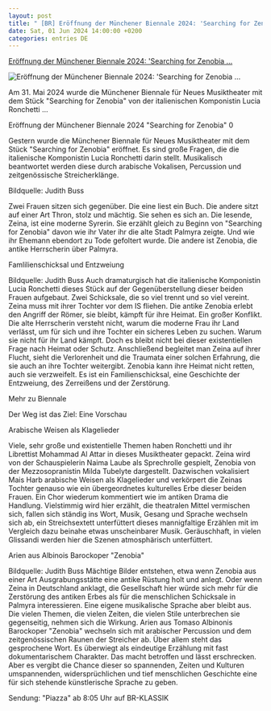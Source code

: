 ```yaml
---
layout: post
title: " [BR] Eröffnung der Münchener Biennale 2024: 'Searching for Zenobia ..."
date: Sat, 01 Jun 2024 14:00:00 +0200
categories: entries DE
---
```

[Eröffnung der Münchener Biennale 2024: 'Searching for Zenobia ...](https://www.br-klassik.de/aktuell/news-kritik/biennale-muenchen-2024-searching-for-zenobia-eroeffnung-premiere-100.html)

![Eröffnung der Münchener Biennale 2024: 'Searching for Zenobia ...](https://www.br-klassik.de/aktuell/news-kritik/searching-for-zenobia-biennale-muenchen-100~_v-img__16__9__xl_-d31c35f8186ebeb80b0cd843a7c267a0e0c81647.jpg?version=aa6c5)

Am 31. Mai 2024 wurde die Münchener Biennale für Neues Musiktheater mit dem Stück "Searching for Zenobia" von der italienischen Komponistin Lucia Ronchetti ...

Eröffnung der Münchener Biennale 2024 "Searching for Zenobia" 0

Gestern wurde die Münchener Biennale für Neues Musiktheater mit dem Stück "Searching for Zenobia" eröffnet. Es sind große Fragen, die die italienische Komponistin Lucia Ronchetti darin stellt. Musikalisch beantwortet werden diese durch arabische Vokalisen, Percussion und zeitgenössische Streicherklänge.

Bildquelle: Judith Buss

Zwei Frauen sitzen sich gegenüber. Die eine liest ein Buch. Die andere sitzt auf einer Art Thron, stolz und mächtig. Sie sehen es sich an. Die lesende, Zeina, ist eine moderne Syrerin. Sie erzählt gleich zu Beginn von "Searching for Zenobia" davon wie ihr Vater ihr die alte Stadt Palmyra zeigte. Und wie ihr Ehemann ebendort zu Tode gefoltert wurde. Die andere ist Zenobia, die antike Herrscherin über Palmyra.

Famlilienschicksal und Entzweiung

Bildquelle: Judith Buss Auch dramaturgisch hat die italienische Komponistin Lucia Ronchetti dieses Stück auf der Gegenüberstellung dieser beiden Frauen aufgebaut. Zwei Schicksale, die so viel trennt und so viel vereint. Zeina muss mit ihrer Tochter vor dem IS fliehen. Die antike Zenobia erlebt den Angriff der Römer, sie bleibt, kämpft für ihre Heimat. Ein großer Konflikt. Die alte Herrscherin versteht nicht, warum die moderne Frau ihr Land verlässt, um für sich und ihre Tochter ein sicheres Leben zu suchen. Warum sie nicht für ihr Land kämpft. Doch es bleibt nicht bei dieser existentiellen Frage nach Heimat oder Schutz. Anschließend begleitet man Zeina auf ihrer Flucht, sieht die Verlorenheit und die Traumata einer solchen Erfahrung, die sie auch an ihre Tochter weitergibt. Zenobia kann ihre Heimat nicht retten, auch sie verzweifelt. Es ist ein Familienschicksal, eine Geschichte der Entzweiung, des Zerreißens und der Zerstörung.

Mehr zu Biennale

Der Weg ist das Ziel: Eine Vorschau

Arabische Weisen als Klagelieder

Viele, sehr große und existentielle Themen haben Ronchetti und ihr Librettist Mohammad Al Attar in dieses Musiktheater gepackt. Zeina wird von der Schauspielerin Naima Laube als Sprechrolle gespielt, Zenobia von der Mezzosopranistin Milda Tubelyte dargestellt. Dazwischen vokalisiert Mais Harb arabische Weisen als Klagelieder und verkörpert die Zeinas Tochter genauso wie ein übergeordnetes kulturelles Erbe dieser beiden Frauen. Ein Chor wiederum kommentiert wie im antiken Drama die Handlung. Vielstimmig wird hier erzählt, die theatralen Mittel vermischen sich, fallen sich ständig ins Wort, Musik, Gesang und Sprache wechseln sich ab, ein Streichsextett unterfüttert dieses mannigfaltige Erzählen mit im Vergleich dazu beinahe etwas unscheinbarer Musik. Geräuschhaft, in vielen Glissandi werden hier die Szenen atmosphärisch unterfüttert.

Arien aus Albinois Barockoper "Zenobia"

Bildquelle: Judith Buss Mächtige Bilder entstehen, etwa wenn Zenobia aus einer Art Ausgrabungsstätte eine antike Rüstung holt und anlegt. Oder wenn Zeina in Deutschland anklagt, die Gesellschaft hier würde sich mehr für die Zerstörung des antiken Erbes als für die menschlichen Schicksale in Palmyra interessieren. Eine eigene musikalische Sprache aber bleibt aus. Die vielen Themen, die vielen Zeiten, die vielen Stile unterbrechen sie gegenseitig, nehmen sich die Wirkung. Arien aus Tomaso Albinonis Barockoper "Zenobia" wechseln sich mit arabischer Percussion und dem zeitgenössischen Raunen der Streicher ab. Über allem steht das gesprochene Wort. Es überwiegt als eindeutige Erzählung mit fast dokumentarischem Charakter. Das macht betroffen und lässt erschrecken. Aber es vergibt die Chance dieser so spannenden, Zeiten und Kulturen umspannenden, widersprüchlichen und tief menschlichen Geschichte eine für sich stehende künstlerische Sprache zu geben.

Sendung: "Piazza" ab 8:05 Uhr auf BR-KLASSIK

